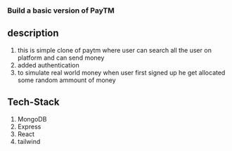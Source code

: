 
### Build a basic version of PayTM

## description
1. this is simple clone of paytm where user can search all the user on platform and can send money
2. added authentication 
3. to simulate real world money when user first signed up he get allocated some random ammount of money

## Tech-Stack
1. MongoDB
2. Express
3. React
4. tailwind
